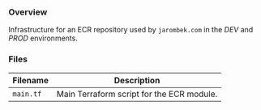 ### Overview

Infrastructure for an ECR repository used by `jarombek.com` in the *DEV* and *PROD* environments.

### Files

| Filename             | Description                                                                      |
|----------------------|----------------------------------------------------------------------------------|
| `main.tf`            | Main Terraform script for the ECR module.                                        |